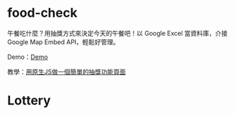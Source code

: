 # food-check
午餐吃什麼？用抽獎方式來決定今天的午餐吧！以 Google Excel 當資料庫，介接 Google Map Embed API，輕鬆好管理。

Demo：[Demo](https://letswritetw.github.io/letswrite-food-check/)

教學：[用原生JS做一個簡單的抽獎功能頁面](https://www.letswrite.tw/simple-lottery/)
# Lottery

